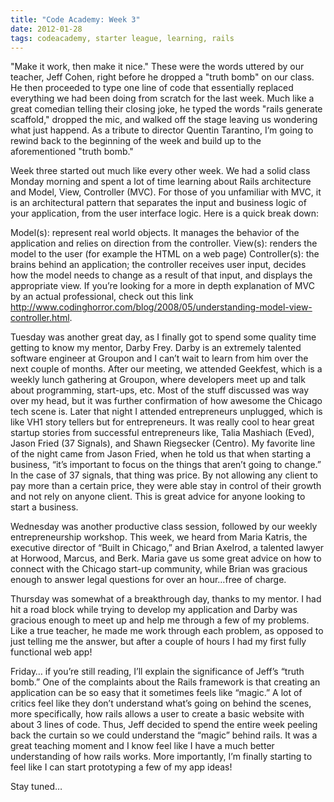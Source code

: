```yaml
---
title: "Code Academy: Week 3"
date: 2012-01-28
tags: codeacademy, starter league, learning, rails
---
```


"Make it work, then make it nice."  These were the words uttered by our teacher, Jeff Cohen, right before he dropped a "truth bomb" on our class.  He then proceeded to type one line of code that essentially replaced everything we had been doing from scratch for the last week.  Much like a great comedian telling their closing joke, he typed the words "rails generate scaffold," dropped the mic, and walked off the stage leaving us wondering what just happend. As a tribute to director Quentin Tarantino, I’m going to rewind back to the beginning of the week and build up to the aforementioned "truth bomb."

Week three started out much like every other week. We had a solid class Monday morning and spent a lot of time learning about Rails architecture and Model, View, Controller (MVC). For those of you unfamiliar with MVC,  it is an architectural pattern that separates the input and business logic of your application, from the user interface logic.  Here is a quick break down:

Model(s): represent real world objects. It manages the behavior of the application and relies on direction from the controller.
View(s): renders the model to the user (for example the HTML on a web page)
Controller(s):  the brains behind an application; the controller receives user input, decides how the model needs to change as a result of that input, and displays the appropriate view.
If you’re looking for a more in depth explanation of MVC by an actual professional, check out this link http://www.codinghorror.com/blog/2008/05/understanding-model-view-controller.html.

Tuesday was another great day, as I finally got to spend some quality time getting to know my mentor, Darby Frey.  Darby is an extremely talented software engineer at Groupon and I can’t wait to learn from him over the next couple of months.  After our meeting, we attended Geekfest, which is a weekly lunch gathering at Groupon, where developers meet up and talk about programming, start-ups, etc.  Most of the stuff discussed was way over my head, but it was further confirmation of how awesome the Chicago tech scene is. Later that night I attended entrepreneurs unplugged, which is like VH1 story tellers but for entrepreneurs.  It was really cool to hear great startup stories from successful entrepreneurs like, Talia Mashiach (Eved), Jason Fried (37 Signals), and Shawn Riegsecker (Centro).  My favorite line of the night came from Jason Fried, when he told us that when starting a business, “it’s important to focus on the things that aren’t going to change.”  In the case of 37 signals, that thing was price. By not allowing any client to pay more than a certain price, they were able stay in control of their growth and not rely on anyone client.  This is great advice for anyone looking to start a business.

Wednesday was another productive class session, followed by our weekly entrepreneurship workshop.  This week, we heard from Maria Katris, the executive director of “Built in Chicago,” and Brian Axelrod, a talented lawyer at Horwood, Marcus, and Berk.  Maria gave us some great advice on how to connect with the Chicago start-up community, while Brian was gracious enough to answer legal questions for over an hour…free of charge.

Thursday was somewhat of a breakthrough day, thanks to my mentor. I had hit a road block while trying to develop my application and Darby was gracious enough to meet up and help me through a few of my problems.  Like a true teacher, he made me work through each problem, as opposed to just telling me the answer, but after a couple of hours I had my first fully functional web app!

Friday… if you’re still reading, I’ll explain the significance of Jeff’s “truth bomb.”  One of the complaints about the Rails framework is that creating an application can be so easy that it sometimes feels like “magic.”  A lot of critics feel like they don’t understand what’s going on behind the scenes, more specifically, how rails allows a user to create a basic website with about 3 lines of code.  Thus, Jeff decided to spend the entire week peeling back the curtain so we could understand the “magic” behind rails.  It was a great teaching moment and I know feel like I have a much better understanding of how rails works. More importantly, I’m finally starting to feel like I can start prototyping a few of my app ideas!

Stay tuned…
